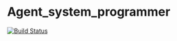 # Agent_system_programmer

[![Build Status](https://travis-ci.org/DenShab/Agent_system_programmer.svg?branch=master)](https://travis-ci.org/DenShab/Agent_system_programmer)
